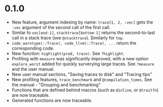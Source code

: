 # 0.1.0

- New feature, argument indexing by name: `trace[1, 2, :vec]` gets the `:vec` argument of the second call of the first call.
- Similar to `vec[end-1]`, `stacktrace[bottom-1]` returns the second-to-last call in a
stack trace (see `@stacktrace`). Similarly for `top`.
- `code_warntype(::Trace), code_llvm(::Trace), ...` return the corresponding code.
- New function: `highlight(pred, trace)`. See `?highlight`.
- Profiling with `measure` was significantly improved, with a new option `explore_worst`
added for quickly surverying large traces. See `?measure` and the user manual.
- New user manual sections, "Saving traces to disk" and "Tracing tips"
- New profiling features, `trace_benchmark` and `@compilation_times`. See the manual - "Grouping and benchmarking"
- Functions that are defined behind macros (such as `@inline`, or `@traitfn`) are now
traceable.
- Generated functions are now traceable.